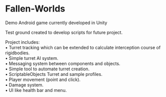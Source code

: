 # Fallen-Worlds
Demo Android game currently developed in Unity

Test ground created to develop scripts for future project.

Project includes:  
• Turret tracking which can be extended to calculate interception course of rigidbodies.  
• Simple turret AI system.  
• Messaging system between components and objects.  
• Simple tool to automate turret creation.  
• ScriptableObjects Turret and sample profiles.  
• Player movement (point and click).  
• Damage system.  
• UI like health bar and menu.  
